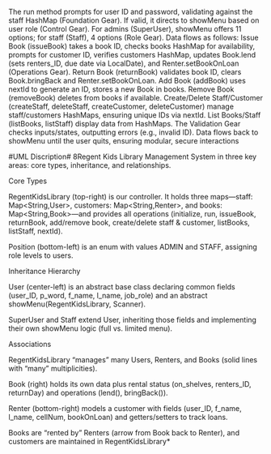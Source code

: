 The run method prompts for user ID and password, validating against the staff HashMap (Foundation Gear). If valid, it directs to showMenu based on user role (Control Gear). For admins (SuperUser), showMenu offers 11 options; for staff (Staff), 4 options (Role Gear). Data flows as follows: Issue Book (issueBook) takes a book ID, checks books HashMap for availability, prompts for customer ID, verifies customers HashMap, updates Book.lend (sets renters_ID, due date via LocalDate), and Renter.setBookOnLoan (Operations Gear). Return Book (returnBook) validates book ID, clears Book.bringBack and Renter.setBookOnLoan. Add Book (addBook) uses nextId to generate an ID, stores a new Book in books. Remove Book (removeBook) deletes from books if available. Create/Delete Staff/Customer (createStaff, deleteStaff, createCustomer, deleteCustomer) manage staff/customers HashMaps, ensuring unique IDs via nextId. List Books/Staff (listBooks, listStaff) display data from HashMaps. The Validation Gear checks inputs/states, outputting errors (e.g., invalid ID). Data flows back to showMenu until the user quits, ensuring modular, secure interactions


#UML Discription#
8Regent Kids Library Management System in three key areas: core types, inheritance, and relationships.

Core Types

RegentKidsLibrary (top-right) is our controller. It holds three maps—staff: Map<String,User>, customers: Map<String,Renter>, and books: Map<String,Book>—and provides all operations (initialize, run, issueBook, returnBook, add/remove book, create/delete staff & customer, listBooks, listStaff, nextId).

Position (bottom-left) is an enum with values ADMIN and STAFF, assigning role levels to users.

Inheritance Hierarchy

User (center-left) is an abstract base class declaring common fields (user_ID, p_word, f_name, l_name, job_role) and an abstract showMenu(RegentKidsLibrary, Scanner).

SuperUser and Staff extend User, inheriting those fields and implementing their own showMenu logic (full vs. limited menu).

Associations

RegentKidsLibrary “manages” many Users, Renters, and Books (solid lines with “many” multiplicities).

Book (right) holds its own data plus rental status (on_shelves, renters_ID, returnDay) and operations (lend(), bringBack()).

Renter (bottom-right) models a customer with fields (user_ID, f_name, l_name, cellNum, bookOnLoan) and getters/setters to track loans.

Books are “rented by” Renters (arrow from Book back to Renter), and customers are maintained in RegentKidsLibrary*
